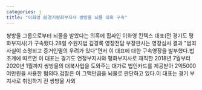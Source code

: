 ```yaml
---
categories: j
title: "이화영 前경기평화부지사 쌍방울 뇌물 의혹 구속"
---
```

쌍방울 그룹으로부터 뇌물을 받았다는 의혹에 휩싸인 이화영 킨텍스 대표(전 경기도 평화부지사)가 구속됐다.28일 수원지법 김경록 영장전담 부장판사는 영장심사 결과 "범죄사실이 소명되고 증거인멸의 우려가 있다"면서 이 대표에 대한 구속영장을 발부했다.법조계에 따르면 이 대표는 경기도 연정부지사와 평화부지사로 재직한 2018년 7월부터 2020년 1월까지 쌍방울의 대북사업을 도와주는 대가로 법인카드를 제공받아 2억5000여만원을 사용한 혐의다.검찰은 이 그맥만큼을 뇌물로 판단하고 있다.이 대표는 경기 부지사로 취임하기 전 쌍방울 사외